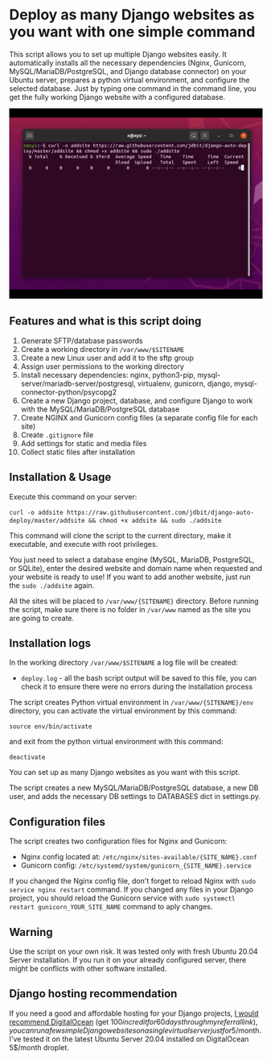 # Deploy as many Django websites as you want with one simple command

This script allows you to set up multiple Django websites easily. It automatically installs all the necessary dependencies (Nginx, Gunicorn, MySQL/MariaDB/PostgreSQL, and Django database connector) on your Ubuntu server, prepares a python virtual environment, and configure the selected database. Just by typing one command in the command line, you get the fully working Django website with a configured database.

![demo](demo2.gif)

## Features and what is this script doing

1. Generate SFTP/database passwords
2. Create a working directory in `/var/www/$SITENAME`
3. Create a new Linux user and add it to the sftp group
4. Assign user permissions to the working directory
5. Install necessary dependencies: nginx, python3-pip, mysql-server/mariadb-server/postgresql, virtualenv, gunicorn, django, mysql-connector-python/psycopg2
6. Create a new Django project, database, and configure Django to work with the MySQL/MariaDB/PostgreSQL database
7. Create NGINX and Gunicorn config files (a separate config file for each site)
8. Create `.gitignore` file
9. Add settings for static and media files
10. Collect static files after installation

## Installation & Usage

Execute this command on your server:

```
curl -o addsite https://raw.githubusercontent.com/jdbit/django-auto-deploy/master/addsite && chmod +x addsite && sudo ./addsite
```

This command will clone the script to the current directory, make it executable, and execute with root privileges.

You just need to select a database engine (MySQL, MariaDB, PostgreSQL, or SQLite), enter the desired website and domain name when requested and your website is ready to use!  If you want to add another website, just run the `sudo ./addsite` again.

All the sites will be placed to `/var/www/{SITENAME}` directory. Before running the script, make sure there is no folder in `/var/www` named as the site you are going to create.

## Installation logs

In the working directory `/var/www/$SITENAME` a log file will be created:

* `deploy.log` - all the bash script output will be saved to this file, you can check it to ensure there were no errors during the installation process

The script creates Python virtual environment in `/var/www/{SITENAME}/env` directory, you can activate the virtual environment by this command:

```
source env/bin/activate
```
and exit from the python virtual environment with this command:
```
deactivate
```


You can set up as many Django websites as you want with this script. 

The script creates a new MySQL/MariaDB/PostgreSQL database, a new DB user, and adds the necessary DB settings to DATABASES dict in settings.py.

## Configuration files
The script creates two configuration files for Nginx and Gunicorn:

* Nginx config located at: `/etc/nginx/sites-available/{SITE_NAME}.conf`
* Gunicorn config: `/etc/systemd/system/gunicorn_{SITE_NAME}.service`

If you changed the Nginx config file, don't forget to reload Nginx with `sudo service nginx restart` command. If you changed any files in your Django project, you should reload the Gunicorn service with `sudo systemctl restart gunicorn_YOUR_SITE_NAME` command to aply changes.

## Warning

Use the script on your own risk. It was tested only with fresh Ubuntu 20.04 Server installation. If you run it on your already configured server, there might be conflicts with other software installed.

## Django hosting recommendation

If you need a good and affordable hosting for your Django projects, [I would recommend DigitalOcean](https://m.do.co/c/008d3315ed7b) (get $100 in credit for 60 days through my referral link), you can run a few simple Django websites on a single virtual server just for 5$/month. I've tested it on the latest Ubuntu Server 20.04 installed on DigitalOcean 5$/month droplet.
